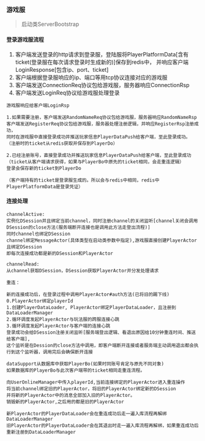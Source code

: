 ### 游戏服
> 启动类ServerBootstrap

#### 登录游戏服流程
1. 客户端发送登录的http请求到登录服，登陆服将PlayerPlatformData[含有ticket(登录服在每次请求登录时生成新的)]保存到redis中，
并响应客户端LoginResponse[包含ip、port、ticket]
2. 客户端根据登录服响应的ip、端口等用tcp协议连接对应的游戏服
3. 客户端发送ConnectionReq协议包给游戏服，服务器响应ConnectionRsp
4. 客户端发送LoginReq协议给游戏服处理登录

```
游戏服响应给客户端LoginRsp

1.如果需要注册，客户端发送RandomNameReq协议包给游戏服，服务器响应RandomNameRsp
客户端发送RegisterReq协议包给游戏服，服务器处理注册逻辑，并响应RegisterRsp注册成功，
同时在游戏服中直接登录成功并推送玩家信息PlayerDataPush给客户端，至此登录成功。
（注册时的ticket从redis获取并保存到PlayerDo）

2.已经注册账号，直接登录成功并推送玩家信息PlayerDataPush给客户端，至此登录成功
（ticket从客户端请求获得，如果与PlayerBo中原先的ticket相同，会走重连逻辑）
登录会保存新的ticket到PlayerDo

（客户端持有的ticket是登录服生成的。所以会与redis中相同，redis中PlayerPlatformData是登录凭证）
```
#### 连接处理
```
channelActive:
实例化DSession并且绑定当前channel，同时注册channel的关闭监听[channel关闭会调用DSession的close方法(服务端断开连接也是调用此方法走登出流程)]
同时channel也绑定DSession
channel绑定MessageActor(具体类型在启动类参数中指定),游戏服直接创建PlayerActor且绑定DSession
即每次连接成功都是新的DSession和PlayerActor

channelRead:
从channel获取DSession，DSession获取PlayerActor并分发处理请求

重连：

新的连接成功后，在登录过程中调用PlayerActor#auth方法(已将旧的踢下线)
0.PlayerActor绑定playerId
1.创建PlayerDataLoader, PlayerActor绑定PlayerDataLoader，且注册到DataLoaderManager
2.循环调度发起PlayerActor与玩法服的跨服连接心跳
3.循环调度发起PlayerActor与客户端的连接心跳
登录成功会给DSession注册关闭监听[服务端登出逻辑、看退出原因给10分钟重连时间、推送给客户端],
这个监听是在Dession的close方法中调用，即客户端断开连接或者服务端主动调用退出都会执行到这个监听器，调用完后会确保断开连接

dataSupport从数据库中获取PlayerBo(如果时同账号肯定与原先不同对象)
如果数据库的PlayerBo与此次客户端带的ticket相同走重连流程。

向UserOnlineManager中传入playerId,当前连接绑定的PlayerActor进入重连操作
将当前channel绑定旧的PlayerActor，将旧的PlayerActor绑定新的DSession
并将新的PlayerActor中的消息全部加入旧的PlayerActor。
销毁新的PlayerActor,之后用的都是旧的PlayerActor

新PlayerActor的PlayerDataLoader会在重连成功后走一遍入库流程再解绑DataLoaderManager
旧PlayerActor的PlayerDataLoader会在其退出时走一遍入库流程再解绑，如果重连成功后重新注册到DataLoaderManager
```
